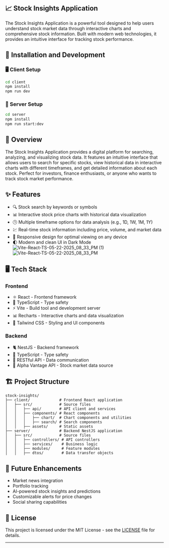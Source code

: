 ## 📈 Stock Insights Application

The Stock Insights Application is a powerful tool designed to help users understand stock market data through interactive charts and comprehensive stock information. Built with modern web technologies, it provides an intuitive interface for tracking stock performance.

## 🚀 Installation and Development

### 🖥️ Client Setup
```bash
cd client
npm install
npm run dev
```

### 🔧 Server Setup
```bash
cd server
npm install
npm run start:dev
```

## 🌟 Overview

The Stock Insights Application provides a digital platform for searching, analyzing, and visualizing stock data. It features an intuitive interface that allows users to search for specific stocks, view historical data in interactive charts with different timeframes, and get detailed information about each stock. Perfect for investors, finance enthusiasts, or anyone who wants to track stock market performance.

## ✨ Features

- 🔍 Stock search by keywords or symbols
- 📊 Interactive stock price charts with historical data visualization
- 🕒 Multiple timeframe options for data analysis (e.g., 1D, 1W, 1M, 1Y)
- 💹 Real-time stock information including price, volume, and market data
- 🔄 Responsive design for optimal viewing on any device
- 🌓 Modern and clean UI in Dark Mode
![Vite-React-TS-05-22-2025_08_33_PM (1)](https://github.com/user-attachments/assets/e5b9a5b2-481c-46f1-b31c-705466fc1158)
![Vite-React-TS-05-22-2025_08_33_PM](https://github.com/user-attachments/assets/f532dfc3-ea34-430a-9b77-2fcbb19652d8)


## 🖥️ Tech Stack

### Frontend
- ⚛️ React - Frontend framework
- 📘 TypeScript - Type safety
- ⚡ Vite - Build tool and development server
- 📊 Recharts - Interactive charts and data visualization
- 🎨 Tailwind CSS - Styling and UI components

### Backend
- 🐈 NestJS - Backend framework
- 📘 TypeScript - Type safety
- 🔌 RESTful API - Data communication
- 📡 Alpha Vantage API - Stock market data source

## 🏗️ Project Structure

```
stock-insights/
├── client/             # Frontend React application
│   ├── src/            # Source files
│   │   ├── api/        # API client and services
│   │   ├── components/ # React components
│   │   │   ├── chart/  # Chart components and utilities
│   │   │   ├── search/ # Search components
│   │   ├── assets/     # Static assets
├── server/             # Backend NestJS application
│   ├── src/            # Source files
│   │   ├── controllers/ # API controllers
│   │   ├── services/    # Business logic
│   │   ├── modules/     # Feature modules
│   │   ├── dtos/        # Data transfer objects
```

## 🧠 Future Enhancements

- Market news integration
- Portfolio tracking
- AI-powered stock insights and predictions
- Customizable alerts for price changes
- Social sharing capabilities

## 📝 License

This project is licensed under the MIT License - see the [LICENSE](LICENSE) file for details.

---

